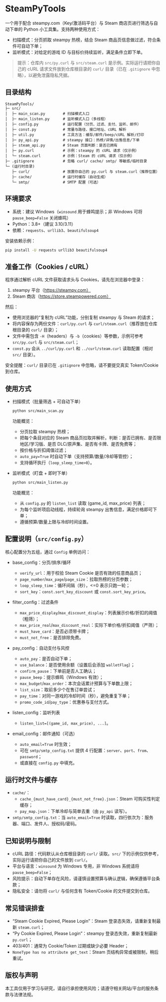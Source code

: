# SteamPyTools

一个用于配合 steampy.com（Key/激活码平台）与 Steam 商店页进行筛选与自动下单的 Python 小工具集。支持两种使用方式：

- 扫描模式：分页抓取 steampy 热榜，结合 Steam 商品页信息做过滤，符合条件可自动下单；
- 监听模式：对给定的游戏 ID 与目标价持续监听，满足条件立即下单。

> 提示：仓库内 `src/py.curl` 与 `src/steam.curl` 是示例。实际运行请把你自己的 cURL 请求文件放到仓库根目录的 `curl/` 目录（已在 `.gitignore` 中忽略），以避免泄露隐私凭据。

## 目录结构

```
SteamPyTools/
├─ src/
│  ├─ main_scan.py        # 扫描模式入口
│  ├─ main_listen.py      # 监听模式入口（多线程）
│  ├─ config.py           # 运行配置（分页、过滤、支付、监听、邮件）
│  ├─ const.py            # 常量与路径、接口地址、cURL 解析
│  ├─ util.py             # 工具方法：缓存/邮件/beep/cURL 解析/打印
│  ├─ py_api.py           # steampy 接口：热榜/详情/出售信息/下单
│  ├─ steam_api.py        # Steam 页面判断：是否已拥有
│  ├─ py.curl             # 示例：steampy 的 cURL 请求（仅示例）
│  └─ steam.curl          # 示例：Steam 的 cURL 请求（仅示例）
├─ .gitignore             # 忽略 curl/ cache/ smtp/ 等敏感/临时目录
└─ (运行时目录)
   ├─ curl/               # 放置你自己的 py.curl 与 steam.curl（推荐位置）
   ├─ cache/              # 运行时缓存（自动生成）
   └─ smtp/               # SMTP 配置（可选）
```

## 环境要求

- 系统：建议 Windows（`winsound` 用于蜂鸣提示；非 Windows 可将 `pause_beep=False` 关闭蜂鸣）
- Python：3.8+（建议 3.10/3.11）
- 依赖：`requests`、`urllib3`、`beautifulsoup4`

安装依赖示例：

```bash
pip install -U requests urllib3 beautifulsoup4
```

## 准备工作（Cookies / cURL）

程序通过解析 cURL 文件获取请求头与 Cookies，请先在浏览器中登录：

1) steampy 平台（https://steampy.com）
2) Steam 商店（https://store.steampowered.com）

然后：
- 使用浏览器的“复制为 cURL”功能，分别复制 steampy 与 Steam 的请求；
- 将内容保存为两份文件：`curl/py.curl` 与 `curl/steam.curl`（推荐放在仓库根目录的 `curl/` 目录）；
- 文件中需包含 `-H`（headers）与 `-b`（cookies）等参数，示例可参考 `src/py.curl` 与 `src/steam.curl`；
- `const.py` 会从 `../curl/py.curl` 和 `../curl/steam.curl` 读取配置（相对 `src/` 目录）。

安全提醒：`curl/` 目录已在 `.gitignore` 中忽略，请不要提交真实 Token/Cookie 到仓库。

## 使用方式

- 扫描模式（批量筛选 + 可自动下单）

  ```bash
  python src/main_scan.py
  ```

  功能概览：
  - 分页拉取 steampy 热榜；
  - 把每个条目对应的 Steam 商品页拉取并解析，判断：是否已拥有、是否限地区/学习版、是否 DLC/原声集、是否有卡牌、是否免费等；
  - 按价格与折扣阈值过滤；
  - `auto_pay=True` 时自动下单（支持预算/数量/冷却等管控）；
  - 支持循环执行（`loop_sleep_time>0`）。

- 监听模式（盯盘 + 即时下单）

  ```bash
  python src/main_listen.py
  ```

  功能概览：
  - 从 `config.py` 的 `listen_list` 读取 (game_id, max_price) 列表；
  - 为每个监听项启动线程，持续轮询 steampy 出售信息，满足价格即可下单；
  - 遵循预算/数量上限与冷却时间设置。

## 配置说明（`src/config.py`）

核心配置分为五组，通过 `Config` 单例访问：

- base_config：分页/排序/循环
  - `verify_url`：用于校验 Steam Cookie 是否有效的任意商品页；
  - `page_number`/`max_page`/`page_size`：拉取热榜的分页参数；
  - `loop_sleep_time`：循环间隔（秒），<=0 表示只跑一轮；
  - `sort_key`：`const.sort_key_discount` 或 `const.sort_key_price`。

- filter_config：过滤条件
  - `max_price_display`/`max_discount_display`：列表展示价格/折扣的阈值（粗筛）；
  - `max_price_real`/`max_discount_real`：实际下单价格/折扣阈值（严筛）；
  - `must_have_card`：是否必须带卡牌；
  - `must_not_free`：是否排除免费。

- pay_config：自动支付与风控
  - `auto_pay`：是否自动下单；
  - `use_balance`：是否使用余额（设置后会添加 `walletFlag`）；
  - `confirm_pause`：下单前是否人工确认；
  - `pause_beep`：提示蜂鸣（Windows 有效）；
  - `max_budget`/`max_order`：本次会话累计预算与下单数上限；
  - `list_size`：取前多少个在售订单尝试；
  - `pay_time`：对同一游戏的冷却时间（秒），避免重复下单；
  - `promo_code_id`/`pay_type`：优惠券与支付方式。

- listen_config：监听列表
  - `listen_list=[(game_id, max_price), ...]`。

- email_config：邮件通知（可选）
  - `auto_email=True` 时生效；
  - 可在 `smtp/smtp_config.txt` 提供 4 行配置：`server`、`port`、`from`、`password`；
  - 或直接在 `config.py` 中填充。

## 运行时文件与缓存

- `cache/`：
  - `cache_{must_have_card}_{must_not_free}.json`：Steam 可购买性判定缓存；
  - `pay_map.json`：下单冷却与简单去重（由 `py_api` 读写）。
- `smtp/smtp_config.txt`：当 `auto_email=True` 时读取，四行依次为：服务器、端口、发件人、授权码/密码。

## 已知说明与限制

- cURL 路径：代码默认从仓库根目录的 `curl/` 读取。`src/` 下的示例仅供参考，实际运行请把你自己的文件放到 `curl/`。
- 平台与语言：`winsound` 为 Windows 专用，非 Windows 系统请将 `pause_beep=False`；
- 风险提示：自动下单存在风险，请谨慎设置预算与确认逻辑，确保遵循平台条款；
- 隐私安全：请勿将 `curl/` 与任何含有 Token/Cookie 的文件提交到仓库。

## 常见错误排查

- “Steam Cookie Expired, Please Login”：Steam 登录态失效，请重新复制最新 `steam.curl`；
- “Py Cookie Expired, Please Login”：steampy 登录态失效，重新复制最新 `py.curl`；
- 403/401：通常为 Cookie/Token 过期或缺少必要 Header；
- `NoneType has no attribute get_text`：Steam 页结构异常或被限制，稍后重试。

## 版权与声明

本工具仅用于学习与研究，请自行承担使用风险；请遵守相关网站/平台的服务条款与法律法规。

